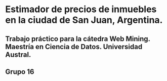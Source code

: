 # Estimador de precios de inmuebles en la ciudad de San Juan, Argentina.
## Trabajo práctico para la cátedra Web Mining. Maestría en Ciencia de Datos. Universidad Austral.
## Grupo 16

